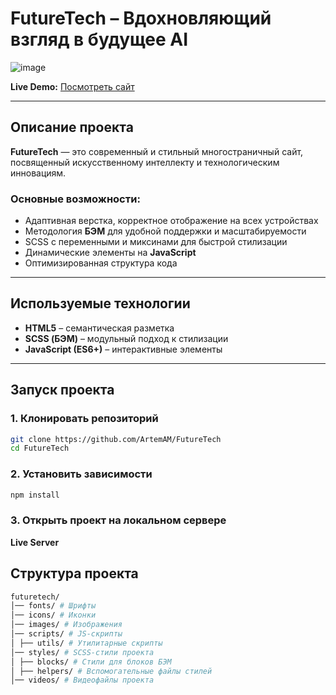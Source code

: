 # FutureTech – Вдохновляющий взгляд в будущее AI  

![image](https://github.com/user-attachments/assets/e555b66c-29b3-4eaf-a87e-0cbdcc39eebe)


**Live Demo:** [Посмотреть сайт](https://artemam.github.io/FutureTech/index.html)

---

## Описание проекта  
**FutureTech** — это современный и стильный многостраничный сайт, посвященный искусственному интеллекту и технологическим инновациям.  

### **Основные возможности:**  
- Адаптивная верстка, корректное отображение на всех устройствах  
- Методология **БЭМ** для удобной поддержки и масштабируемости  
- SCSS с переменными и миксинами для быстрой стилизации  
- Динамические элементы на **JavaScript**  
- Оптимизированная структура кода  

---

## Используемые технологии  
- **HTML5** – семантическая разметка  
- **SCSS (БЭМ)** – модульный подход к стилизации  
- **JavaScript (ES6+)** – интерактивные элементы   

---

## Запуск проекта  

### **1️. Клонировать репозиторий**  
```sh
git clone https://github.com/ArtemAM/FutureTech
cd FutureTech
```

### **2. Установить зависимости** 
```sh
npm install
```
### **3. Открыть проект на локальном сервере**
**Live Server**

## Структура проекта  
```sh
futuretech/ 
│── fonts/ # Шрифты 
│── icons/ # Иконки 
│── images/ # Изображения 
│── scripts/ # JS-скрипты 
│ ├── utils/ # Утилитарные скрипты 
│── styles/ # SCSS-стили проекта 
│ ├── blocks/ # Стили для блоков БЭМ 
│ ├── helpers/ # Вспомогательные файлы стилей 
│── videos/ # Видеофайлы проекта 
```
